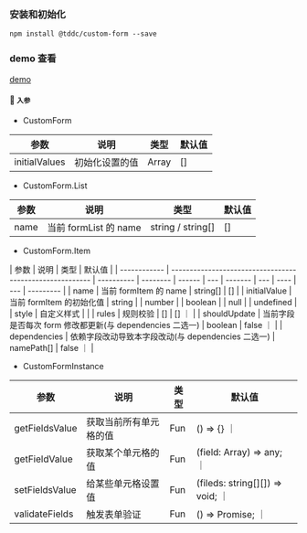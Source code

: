 ### 安装和初始化

```
npm install @tddc/custom-form --save
```

### demo 查看

[demo](https://tdfe.github.io/tddc/components/custom-form)

#### 🚀 `入参`

- CustomForm

| 参数          | 说明           | 类型       | 默认值 |
| ------------- | -------------- | ---------- | ------ |
| initialValues | 初始化设置的值 | Array<any> | []     |

- CustomForm.List

| 参数 | 说明                  | 类型              | 默认值 |
| ---- | --------------------- | ----------------- | ------ |
| name | 当前 formList 的 name | string / string[] | []     |

- CustomForm.Item

| 参数         | 说明                                                     | 类型       | 默认值   |
| ------------ | -------------------------------------------------------- | ---------- | -------- | ------ | --- | ------- | --- | ---- | --- | --------- |
| name         | 当前 formItem 的 name                                    | string[]   | []       |
| initialValue | 当前 formItem 的初始化值                                 | string     |          | number |     | boolean |     | null |     | undefined |
| style        | 自定义样式                                               |            |
| rules        | 规则校验                                                 | []         | [] ｜    |
| shouldUpdate | 当前字段是否每次 form 修改都更新(与 dependencies 二选一) | boolean    | false ｜ |
| dependencies | 依赖字段改动导致本字段改动(与 dependencies 二选一)       | namePath[] | false ｜ |

- CustomFormInstance

| 参数           | 说明                   | 类型 | 默认值                            |
| -------------- | ---------------------- | ---- | --------------------------------- |
| getFieldsValue | 获取当前所有单元格的值 | Fun  | () => {} ｜                       |
| getFieldValue  | 获取某个单元格的值     | Fun  | (field: Array<string>) => any; ｜ |
| setFieldsValue | 给某些单元格设置值     | Fun  | (fileds: string[][]) => void; ｜  |
| validateFields | 触发表单验证           | Fun  | () => Promise<any>; ｜            |
